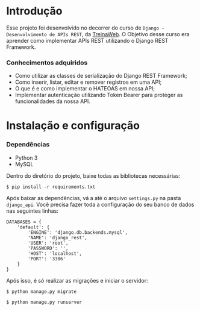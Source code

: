 # Introdução

Esse projeto foi desenvolvido no decorrer do curso de `Django - Desenvolvimento de APIs REST`, da [TreinaWeb](https://www.treinaweb.com.br/).
O Objetivo desse curso era aprender como implementar APIs REST utilizando o Django REST Framework.

### Conhecimentos adquiridos

* Como utilizar as classes de serialização do Django REST Framework;
* Como inserir, listar, editar e remover registros em uma API;
* O que é e como implementar o HATEOAS em nossa API;
* Implementar autenticação utilizando Token Bearer para proteger as funcionalidades da nossa API.

# Instalação e configuração

### Dependências

* Python 3
* MySQL

Dentro do diretório do projeto, baixe todas as bibliotecas necessárias:

    $ pip install -r requirements.txt

Após baixar as dependências, vá a até o arquivo `settings.py` na pasta `django_api`. Você precisa fazer toda a configuração do seu banco de dados nas seguintes linhas:

```
DATABASES = {
    'default': {
        'ENGINE': 'django.db.backends.mysql',
        'NAME': 'django_rest',
        'USER': 'root',
        'PASSWORD': '',
        'HOST': 'localhost',
        'PORT': '3306'
    }
}
```

Após isso, é só realizar as migrações e iniciar o servidor:

    $ python manage.py migrate

    $ python manage.py runserver
